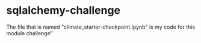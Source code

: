 # sqlalchemy-challenge
The file that is named "climate_starter-checkpoint.ipynb" is my code for this module challenge"
